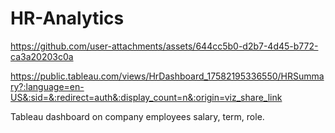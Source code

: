 # HR-Analytics

https://github.com/user-attachments/assets/644cc5b0-d2b7-4d45-b772-ca3a20203c0a

https://public.tableau.com/views/HrDashboard_17582195336550/HRSummary?:language=en-US&:sid=&:redirect=auth&:display_count=n&:origin=viz_share_link

Tableau dashboard on company employees  salary, term, role.
